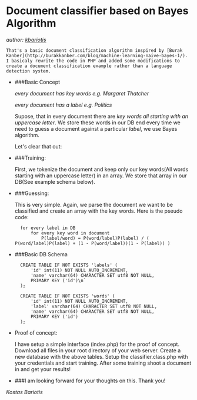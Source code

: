 Document classifier based on Bayes Algorithm
==============
_author: [kbariotis](mailto:konmpar@gmail.com)_

	That's a basic document classification algorithm inspired by [Burak Kanber](http://burakkanber.com/blog/machine-learning-naive-bayes-1/). I basicaly rewrite the code in PHP and added some modifications to create a document classification example rather than a language detection system.

* ###Basic Concept

	_every document has key words e.g. *Margaret Thatcher*_
	
	_every document has a label e.g. *Politics*_
	
	Supose, that in every document there are *key words all starting with an uppercase letter*. We store these words in our DB end every time we need to guess a document against a particular *label*, we use Bayes algorithm.
	
	Let's clear that out:

* ###Training:

	First, we tokenize the document and keep only our key words(All words starting with an uppercase letter) in an array. We store that array in our DB(See example schema below). 

* ###Guessing:

	This is very simple. Again, we parse the document we want to be classified and create an array with the key words. Here is the pseudo code:
	
		for every label in DB
			for every key word in document
				P(label/word) = P(word/label)P(label) /	( P(word/label)P(label) + (1 - P(word/label))(1 - P(label)) )
						
* ###Basic DB Schema
	
		CREATE TABLE IF NOT EXISTS 'labels' (
			'id' int(11) NOT NULL AUTO_INCREMENT,
			'name' varchar(64) CHARACTER SET utf8 NOT NULL,
			PRIMARY KEY ('id')\n`
		);
		
		CREATE TABLE IF NOT EXISTS 'words' (
			'id' int(11) NOT NULL AUTO_INCREMENT,
			'label' varchar(64) CHARACTER SET utf8 NOT NULL,
			'name' varchar(64) CHARACTER SET utf8 NOT NULL,
			PRIMARY KEY ('id')
		);


* Proof of concept:

	I have setup a simple interface (index.php) for the proof of concept. Download all files in your root directory of your web server. Create a new database with the above tables. Setup the classifier.class.php with your credentials and start training. After some training shoot a document in and get your results!


* ###I am looking forward for your thoughts on this. Thank you!

_Kostas Bariotis_
